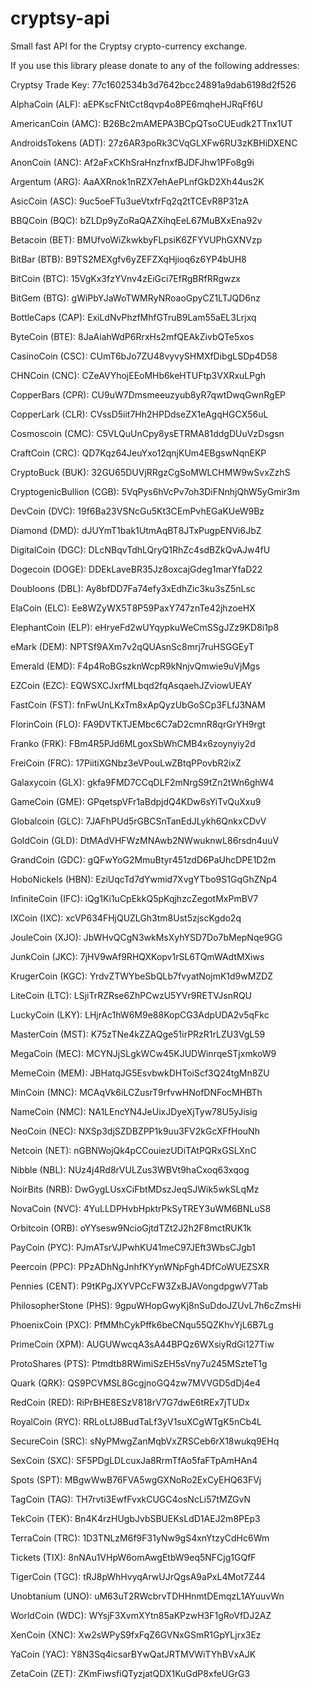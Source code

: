 cryptsy-api
===========

Small fast API for the Cryptsy crypto-currency exchange.

If you use this library please donate to any of the following addresses:

Cryptsy Trade Key: 77c1602534b3d7642bcc24891a9dab6198d2f526

AlphaCoin (ALF): aEPKscFNtCct8qvp4o8PE6mqheHJRqFf6U

AmericanCoin (AMC): B26Bc2mAMEPA3BCpQTsoCUEudk2TTnx1UT

AndroidsTokens (ADT): 27z6AR3poRk3CVqGLXFw6RU3zKBHiDXENC

AnonCoin (ANC): Af2aFxCKhSraHnzfnxfBJDFJhw1PFo8g9i

Argentum (ARG): AaAXRnok1nRZX7ehAePLnfGkD2Xh44us2K

AsicCoin (ASC): 9uc5oeFTu3ueVtxfrFq2q2tTCEvR8P31zA

BBQCoin (BQC): bZLDp9yZoRaQAZXihqEeL67MuBXxEna92v

Betacoin (BET): BMUfvoWiZkwkbyFLpsiK6ZFYVUPhGXNVzp

BitBar (BTB): B9TS2MEXgfv6yZEFZXqHjioq6z6YP4bUH8

BitCoin (BTC): 15VgKx3fzYVnv4zEiGci7EfRgBRfRRgwzx

BitGem (BTG): gWiPbYJaWoTWMRyNRoaoGpyCZ1LTJQD6nz

BottleCaps (CAP): ExiLdNvPhzfMhfGTruB9Lam55aEL3Lrjxq

ByteCoin (BTE): 8JaAiahWdP6RrxHs2mfQEAkZivbQTe5xos

CasinoCoin (CSC): CUmT6bJo7ZU48vyvySHMXfDibgLSDp4D58

CHNCoin (CNC): CZeAVYhojEEoMHb6keHTUFtp3VXRxuLPgh

CopperBars (CPR): CU9uW7Dmsmeeuzyub8yR7qwtDwqGwnRgEP

CopperLark (CLR): CVssD5iit7Hh2HPDdseZX1eAgqHGCX56uL

Cosmoscoin (CMC): C5VLQuUnCpy8ysETRMA81ddgDUuVzDsgsn

CraftCoin (CRC): QD7Kqz64JeuYxo12qnjKUm4EBgswNqnEKP

CryptoBuck (BUK): 32GU65DUVjRRgzCgSoMWLCHMW9wSvxZzhS

CryptogenicBullion (CGB): 5VqPys6hVcPv7oh3DiFNnhjQhW5yGmir3m

DevCoin (DVC): 19f6Ba23VSNcGu5Kt3CEmPvhEGaKUeW9Bz

Diamond (DMD): dJUYmT1bak1UtmAqBT8JTxPugpENVi6JbZ

DigitalCoin (DGC): DLcNBqvTdhLQryQ1RhZc4sdBZkQvAJw4fU

Dogecoin (DOGE): DDEkLaveBR35Jz8oxcajGdeg1marYfaD22

Doubloons (DBL): Ay8bfDD7Fa74efy3xEdhZic3ku3sZ5nLsc

ElaCoin (ELC): Ee8WZyWX5T8P59PaxY747znTe42jhzoeHX

ElephantCoin (ELP): eHryeFd2wUYqypkuWeCmSSgJZz9KD8i1p8

eMark (DEM): NPTSf9AXm7v2qQUAsnSc8mrj7ruHSGGEyT

Emerald (EMD): F4p4RoBGszknWcpR9kNnjvQmwie9uVjMgs

EZCoin (EZC): EQWSXCJxrfMLbqd2fqAsqaehJZviowUEAY

FastCoin (FST): fnFwUnLKxTm8xApQyzUbGoSCp3FLfJ3NAM

FlorinCoin (FLO): FA9DVTKTJEMbc6C7aD2cmnR8qrGrYH9rgt

Franko (FRK): FBm4R5PJd6MLgoxSbWhCMB4x6zoynyiy2d

FreiCoin (FRC): 17PiitiXGNbz3eVPouLwZBtqPPovbR2ixZ

Galaxycoin (GLX): gkfa9FMD7CCqDLF2mNrgS9tZn2tWn6ghW4

GameCoin (GME): GPqetspVFr1aBdpjdQ4KDw6sYiTvQuXxu9

Globalcoin (GLC): 7JAFhPUd5rGBCSnTanEdJLykh6QnkxCDvV

GoldCoin (GLD): DtMAdVHFWzMNAwb2NWwuknwL86rsdn4uuV

GrandCoin (GDC): gQFwYoG2MmuBtyr451zdD6PaUhcDPE1D2m

HoboNickels (HBN): EziUqcTd7dYwmid7XvgYTbo9S1GqGhZNp4

InfiniteCoin (IFC): iQg1Ki1uCpEkkQ5pKqjhzcZegotMxPmBV7

IXCoin (IXC): xcVP634FHjQUZLGh3tm8Ust5zjscKgdo2q

JouleCoin (XJO): JbWHvQCgN3wkMsXyhYSD7Do7bMepNqe9GG

JunkCoin (JKC): 7jHV9wAf9RHQXKopv1rSL6TQmWAdtMXiws

KrugerCoin (KGC): YrdvZTWYbeSbQLb7fvyatNojmK1d9wMZDZ

LiteCoin (LTC): LSjiTrRZRse6ZhPCwzU5YVr9RETVJsnRQU

LuckyCoin (LKY): LHjrAc1hW6M9e88KopCG3AdpUDA2v5qFkc

MasterCoin (MST): K75zTNe4kZZAQge51irPRzR1rLZU3VgL59

MegaCoin (MEC): MCYNJjSLgkWCw45KJUDWinrqeSTjxmkoW9

MemeCoin (MEM): JBHatqJG5EsvbwkDHToiScf3Q24tgMn8ZU

MinCoin (MNC): MCAqVk6iLCZusrT9rfvwHNofDNFocMHBTh

NameCoin (NMC): NA1LEncYN4JeUixJDyeXjTyw78U5yJisig

NeoCoin (NEC): NXSp3djSZDBZPP1k9uu3FV2kGcXFfHouNh

Netcoin (NET): nGBNWojQk4pCCouiezUDiTAtPQRxGSLXnC

Nibble (NBL): NUz4j4Rd8rVULZus3WBVt9haCxoq63xqog

NoirBits (NRB): DwGygLUsxCiFbtMDszJeqSJWik5wkSLqMz

NovaCoin (NVC): 4YuLLDPHvbHpktrPkSyTREY3uWM6BNLuS8

Orbitcoin (ORB): oYYsesw9NcioGjtdTZt2J2h2F8mctRUK1k

PayCoin (PYC): PJmATsrVJPwhKU41meC97JEft3WbsCJgb1

Peercoin (PPC): PPzADhNgJnhfKYynWNpFgh4DfCoWUEZSXR

Pennies (CENT): P9tKPgJXYVPCcFW3ZxBJAVongdpgwV7Tab

PhilosopherStone (PHS): 9gpuWHopGwyKj8nSuDdoJZUvL7h6cZmsHi

PhoenixCoin (PXC): PfMMhCykPffk6beCNqu55QZKhvYjL6B7Lg

PrimeCoin (XPM): AUGUWwcqA3sA44BPQz6WXsiyRdGi127Tiw

ProtoShares (PTS): Ptmdtb8RWimiSzEH5sVny7u245MSzteT1g

Quark (QRK): QS9PCVMSL8GcgjnoGQ4zw7MVVGD5dDj4e4

RedCoin (RED): RiPrBHE8ESzV818rV7G7dwE6tREx7jTUDx

RoyalCoin (RYC): RRLoLtJ8BudTaLf3yV1suXCgWTgK5nCb4L

SecureCoin (SRC): sNyPMwgZanMqbVxZRSCeb6rX18wukq9EHq

SexCoin (SXC): SF5PDgLDLcuxJa8RrmTfAo5faFTpAmHAn4

Spots (SPT): MBgwWwB76FVA5wgGXNoRo2ExCyEHQ63FVj

TagCoin (TAG): TH7rvti3EwfFvxkCUGC4osNcLi57tMZGvN

TekCoin (TEK): Bn4K4rzHUgbJvbSBUEKsLdD1AEJ2m8PEp3

TerraCoin (TRC): 1D3TNLzM6f9F31yNw9gS4xnYtzyCdHc6Wm

Tickets (TIX): 8nNAu1VHpW6omAwgEtbW9eq5NFCjg1GQfF

TigerCoin (TGC): tRJ8pWhHvyqArwUJrQgsA9aPxL4Mot7Z44

Unobtanium (UNO): uM63uT2RWcbrvTDHHnmtDEmqzL1AYuuvWn

WorldCoin (WDC): WYsjF3XvmXYtn85aKPzwH3F1gRoVfDJ2AZ

XenCoin (XNC): Xw2sWPyS9fxFqZ6GVNxGSmR1GpYLjrx3Ez

YaCoin (YAC): Y8N3Sq4icsarBYwQatJRTMVWiTYhBVxAJK

ZetaCoin (ZET): ZKmFiwsfiQTyzjatQDX1KuGdP8xfeUGrG3

